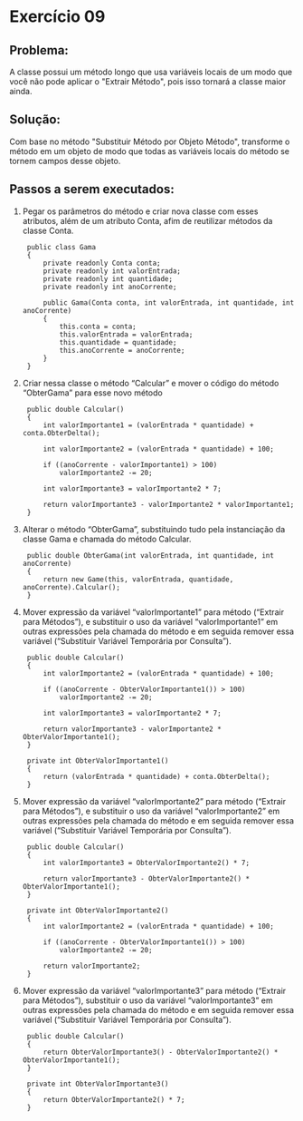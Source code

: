 # **Exercício 09**
## Problema:
A classe possui um método longo que usa variáveis locais de um modo que você não pode aplicar o "Extrair Método", pois isso tornará a classe maior ainda.

## Solução:
Com base no método "Substituir Método por Objeto Método", transforme o método em um objeto de modo que todas as variáveis locais do método se tornem campos desse objeto.

## Passos a serem executados:
1) Pegar os parâmetros do método e criar nova classe com esses atributos, além de um atributo Conta, afim de reutilizar métodos da classe Conta.

        public class Gama
        {
            private readonly Conta conta;
            private readonly int valorEntrada; 
            private readonly int quantidade; 
            private readonly int anoCorrente;

            public Gama(Conta conta, int valorEntrada, int quantidade, int anoCorrente)
            {
                this.conta = conta;
                this.valorEntrada = valorEntrada;
                this.quantidade = quantidade;
                this.anoCorrente = anoCorrente;
            }
        }

2) Criar nessa classe o método “Calcular” e mover o código do método “ObterGama” para esse novo método

        public double Calcular()
        {
            int valorImportante1 = (valorEntrada * quantidade) + conta.ObterDelta();

            int valorImportante2 = (valorEntrada * quantidade) + 100;

            if ((anoCorrente - valorImportante1) > 100)
                valorImportante2 -= 20;

            int valorImportante3 = valorImportante2 * 7;

            return valorImportante3 - valorImportante2 * valorImportante1;
        }

3) Alterar o método “ObterGama”, substituindo tudo pela instanciação da classe Gama e chamada do método Calcular.

        public double ObterGama(int valorEntrada, int quantidade, int anoCorrente)
        {
            return new Game(this, valorEntrada, quantidade, anoCorrente).Calcular();
        }

4) Mover expressão da variável “valorImportante1” para método (“Extrair para Métodos”), e substituir o uso da variável “valorImportante1” em outras expressões pela chamada do método e em seguida remover essa variável (“Substituir Variável Temporária por Consulta”).

        public double Calcular()
        {
            int valorImportante2 = (valorEntrada * quantidade) + 100;

            if ((anoCorrente - ObterValorImportante1()) > 100)
                valorImportante2 -= 20;

            int valorImportante3 = valorImportante2 * 7;

            return valorImportante3 - valorImportante2 * ObterValorImportante1();
        }

        private int ObterValorImportante1()
        {
            return (valorEntrada * quantidade) + conta.ObterDelta();
        }

5) Mover expressão da variável “valorImportante2” para método (“Extrair para Métodos”), e substituir o uso da variável “valorImportante2” em outras expressões pela chamada do método e em seguida remover essa variável (“Substituir Variável Temporária por Consulta”).

        public double Calcular()
        {
            int valorImportante3 = ObterValorImportante2() * 7;

            return valorImportante3 - ObterValorImportante2() * ObterValorImportante1();
        }

        private int ObterValorImportante2()
        {
            int valorImportante2 = (valorEntrada * quantidade) + 100;

            if ((anoCorrente - ObterValorImportante1()) > 100)
                valorImportante2 -= 20;

            return valorImportante2;
        }

6) Mover expressão da variável “valorImportante3” para método (“Extrair para Métodos”), substituir o uso da variável “valorImportante3” em outras expressões pela chamada do método e em seguida remover essa variável (“Substituir Variável Temporária por Consulta”).

        public double Calcular()
        {
            return ObterValorImportante3() - ObterValorImportante2() * ObterValorImportante1();
        }

        private int ObterValorImportante3()
        {
            return ObterValorImportante2() * 7;
        }
